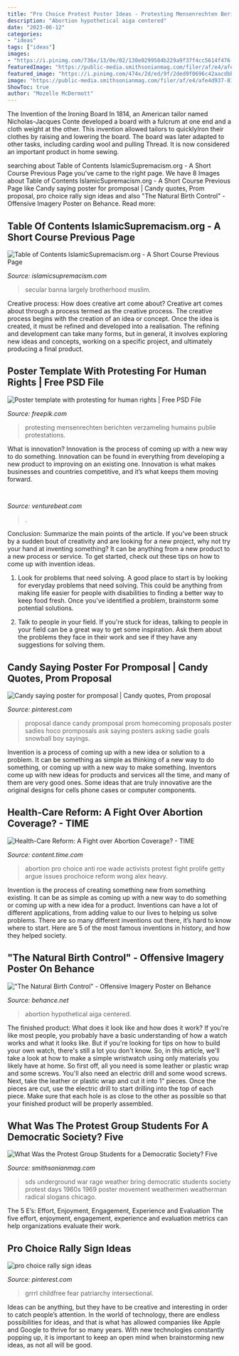 ```yaml
---
title: "Pro Choice Protest Poster Ideas - Protesting Mensenrechten Berichten Verzameling Humains Publie Protestations"
description: "Abortion hypothetical aiga centered"
date: "2023-06-12"
categories:
- "ideas"
tags: ["ideas"]
images:
- "https://i.pinimg.com/736x/13/0e/02/130e0299584b229a9f37f4cc5614f476--sadies-dance-dance-proposal.jpg"
featuredImage: "https://public-media.smithsonianmag.com/filer/af/e4/afe4d937-817a-4f4a-9e53-f163340c2783/file-20170501-17313-14hbfix.jpg"
featured_image: "https://i.pinimg.com/474x/2d/ed/9f/2ded9f0696c42aacdbb455bef50449bb--riot-grrrl-pro-choice.jpg"
image: "https://public-media.smithsonianmag.com/filer/af/e4/afe4d937-817a-4f4a-9e53-f163340c2783/file-20170501-17313-14hbfix.jpg"
ShowToc: true
author: "Mozelle McDermott"
---
```



The Invention of the Ironing Board
In 1814, an American tailor named Nicholas-Jacques Conte developed a board with a fulcrum at one end and a cloth weight at the other. This invention allowed tailors to quicklyIron their clothes by raising and lowering the board. The board was later adapted to other tasks, including carding wool and pulling Thread. It is now considered an important product in home sewing.

	

		
searching about Table of Contents IslamicSupremacism.org - A Short Course Previous Page you've came to the right page. We have 8 Images about Table of Contents IslamicSupremacism.org - A Short Course Previous Page like Candy saying poster for promposal | Candy quotes, Prom proposal, pro choice rally sign ideas and also &quot;The Natural Birth Control&quot; - Offensive Imagery Poster on Behance. Read more:
		
    
## Table Of Contents IslamicSupremacism.org - A Short Course Previous Page

<img loading=lazy src="https://islamicsupremacism.com/Muslim_Brotherhood_on_IS%26J_files/pastedGraphic.png" onerror="this.onerror=null;this.src='https://tse1.mm.bing.net/th?id=OIP.KRpF6EvORgJ-Hemyl41tmQAAAA&amp;pid=15.1';" alt="Table of Contents IslamicSupremacism.org - A Short Course Previous Page">

_Source: islamicsupremacism.com_

>secular banna largely brotherhood muslim. 

	

Creative process: How does creative art come about?
Creative art comes about through a process termed as the creative process. The creative process begins with the creation of an idea or concept. Once the idea is created, it must be refined and developed into a realisation. The refining and development can take many forms, but in general, it involves exploring new ideas and concepts, working on a specific project, and ultimately producing a final product.

    
## Poster Template With Protesting For Human Rights | Free PSD File

<img loading=lazy src="https://image.freepik.com/free-psd/poster-template-with-protesting-human-rights_23-2148585143.jpg" onerror="this.onerror=null;this.src='https://tse1.mm.bing.net/th?id=OIP.irsKM3MldDpZEUrC2Dh9igHaHa&amp;pid=15.1';" alt="Poster template with protesting for human rights | Free PSD File">

_Source: freepik.com_

>protesting mensenrechten berichten verzameling humains publie protestations. 

	

What is innovation?
Innovation is the process of coming up with a new way to do something. Innovation can be found in everything from developing a new product to improving on an existing one. Innovation is what makes businesses and countries competitive, and it’s what keeps them moving forward.

    
## 

<img loading=lazy src="https://venturebeat.com/wp-content/uploads/2020/05/hp-spring-3.jpg" onerror="this.onerror=null;this.src='https://tse2.mm.bing.net/th?id=OIP.H8-F05tDCgapzlY-UoZu5gHaEy&amp;pid=15.1';" alt="">

_Source: venturebeat.com_

>. 

	

Conclusion: Summarize the main points of the article.
If you've been struck by a sudden bout of creativity and are looking for a new project, why not try your hand at inventing something? It can be anything from a new product to a new process or service. To get started, check out these tips on how to come up with invention ideas.
1. Look for problems that need solving. A good place to start is by looking for everyday problems that need solving. This could be anything from making life easier for people with disabilities to finding a better way to keep food fresh. Once you've identified a problem, brainstorm some potential solutions.

2. Talk to people in your field. If you're stuck for ideas, talking to people in your field can be a great way to get some inspiration. Ask them about the problems they face in their work and see if they have any suggestions for solving them.

    
## Candy Saying Poster For Promposal | Candy Quotes, Prom Proposal

<img loading=lazy src="https://i.pinimg.com/736x/13/0e/02/130e0299584b229a9f37f4cc5614f476--sadies-dance-dance-proposal.jpg" onerror="this.onerror=null;this.src='https://tse3.mm.bing.net/th?id=OIP.xntu9b-mwsoj1hKQ8f6EVAAAAA&amp;pid=15.1';" alt="Candy saying poster for promposal | Candy quotes, Prom proposal">

_Source: pinterest.com_

>proposal dance candy promposal prom homecoming proposals poster sadies hoco promposals ask saying posters asking sadie goals snowball boy sayings. 

	

Invention is a process of coming up with a new idea or solution to a problem. It can be something as simple as thinking of a new way to do something, or coming up with a new way to make something. Inventors come up with new ideas for products and services all the time, and many of them are very good ones. Some ideas that are truly innovative are the original designs for cells phone cases or computer components.

    
## Health-Care Reform: A Fight Over Abortion Coverage? - TIME

<img loading=lazy src="http://img.timeinc.net/time/daily/2009/0907/360_abortion_0707.jpg" onerror="this.onerror=null;this.src='https://tse4.mm.bing.net/th?id=OIP.IEbJxZIYBIszwxL-0ReGgQAAAA&amp;pid=15.1';" alt="Health-Care Reform: A Fight over Abortion Coverage? - TIME">

_Source: content.time.com_

>abortion pro choice anti roe wade activists protest fight prolife getty argue issues prochoice reform wong alex heavy. 

	

Invention is the process of creating something new from something existing. It can be as simple as coming up with a new way to do something or coming up with a new idea for a product. Inventions can have a lot of different applications, from adding value to our lives to helping us solve problems. There are so many different inventions out there, it’s hard to know where to start. Here are 5 of the most famous inventions in history, and how they helped society.

    
## &quot;The Natural Birth Control&quot; - Offensive Imagery Poster On Behance

<img loading=lazy src="https://mir-s3-cdn-cf.behance.net/project_modules/1400/f140ad10556767.560e70f02c0f4.jpg" onerror="this.onerror=null;this.src='https://tse4.mm.bing.net/th?id=OIP.nOI94vRJhXOZyMTiP7ci-QHaJl&amp;pid=15.1';" alt="&quot;The Natural Birth Control&quot; - Offensive Imagery Poster on Behance">

_Source: behance.net_

>abortion hypothetical aiga centered. 

	

The finished product: What does it look like and how does it work?
If you're like most people, you probably have a basic understanding of how a watch works and what it looks like. But if you're looking for tips on how to build your own watch, there's still a lot you don't know.  So, in this article, we'll take a look at how to make a simple wristwatch using only materials you likely have at home. 
So first off, all you need is some leather or plastic wrap and some screws. You'll also need an electric drill and some wood screws. Next, take the leather or plastic wrap and cut it into 1" pieces. Once the pieces are cut, use the electric drill to start drilling into the top of each piece. Make sure that each hole is as close to the other as possible so that your finished product will be properly assembled.

    
## What Was The Protest Group Students For A Democratic Society? Five

<img loading=lazy src="https://public-media.smithsonianmag.com/filer/af/e4/afe4d937-817a-4f4a-9e53-f163340c2783/file-20170501-17313-14hbfix.jpg" onerror="this.onerror=null;this.src='https://tse3.mm.bing.net/th?id=OIP.Ehgk_NMItiKOdoqEzitlIwHaKP&amp;pid=15.1';" alt="What Was the Protest Group Students for a Democratic Society? Five">

_Source: smithsonianmag.com_

>sds underground war rage weather bring democratic students society protest days 1960s 1969 poster movement weathermen weatherman radical slogans chicago. 

	

The 5 E’s: Effort, Enjoyment, Engagement, Experience and Evaluation
The five effort, enjoyment, engagement, experience and evaluation metrics can help organizations evaluate their work.

    
## Pro Choice Rally Sign Ideas

<img loading=lazy src="https://i.pinimg.com/474x/2d/ed/9f/2ded9f0696c42aacdbb455bef50449bb--riot-grrrl-pro-choice.jpg" onerror="this.onerror=null;this.src='https://tse3.mm.bing.net/th?id=OIP.2wm_dFFIk6ZVb1dbiPidaQAAAA&amp;pid=15.1';" alt="pro choice rally sign ideas">

_Source: pinterest.com_

>grrrl childfree fear patriarchy intersectional. 

	

Ideas can be anything, but they have to be creative and interesting in order to catch people’s attention. In the world of technology, there are endless possibilities for ideas, and that is what has allowed companies like Apple and Google to thrive for so many years. With new technologies constantly popping up, it is important to keep an open mind when brainstorming new ideas, as not all will be good.

